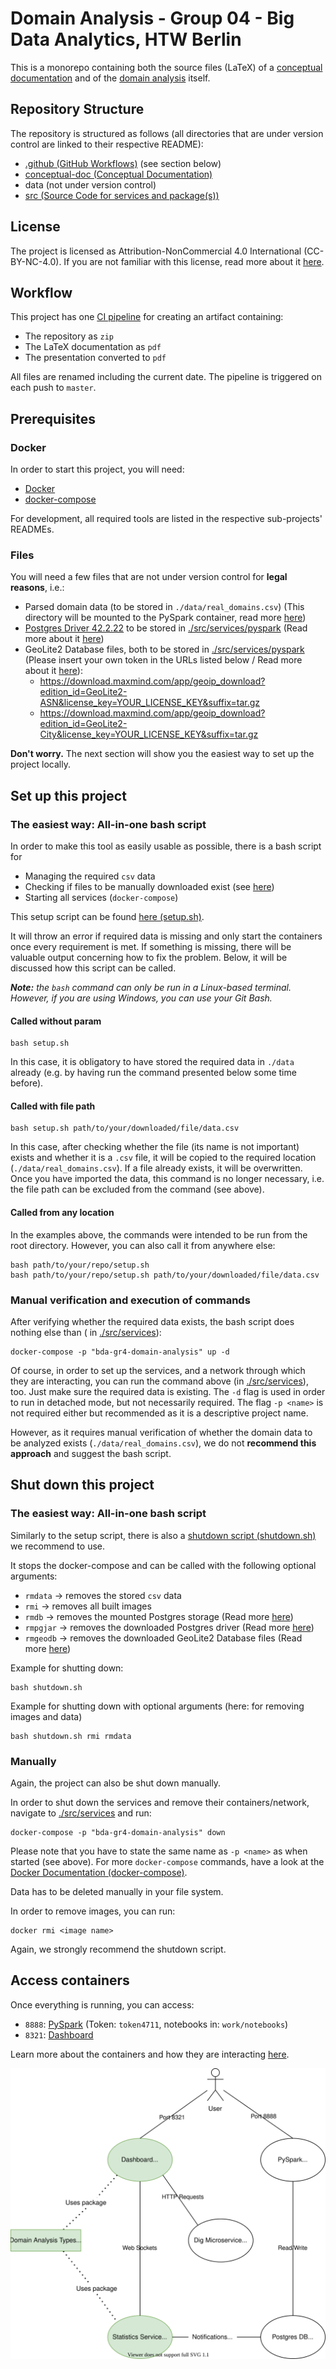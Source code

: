 # Domain Analysis - Group 04 - Big Data Analytics, HTW Berlin

This is a monorepo containing both the source files (LaTeX) of a [conceptual documentation](./conceptual-doc/README.md)
and of the [domain analysis](./src) itself.

## Repository Structure

The repository is structured as follows (all directories that are under version control are linked to their respective README):

- [.github (GitHub Workflows)](./.github) (see section below)
- [conceptual-doc (Conceptual Documentation)](./conceptual-doc/README.md)
- data (not under version control)
- [src (Source Code for services and package(s))](./src/README.md)

## License

The project is licensed as Attribution-NonCommercial 4.0 International (CC-BY-NC-4.0). If you are not familiar with this
license, read more about it [here](https://creativecommons.org/licenses/by-nc/4.0/).

## Workflow

This project has one [CI pipeline](./.github/workflows/assignment-zip-artifact.yml) for creating an artifact containing:

- The repository as `zip`
- The LaTeX documentation as `pdf`
- The presentation converted to `pdf`

All files are renamed including the current date. The pipeline  is triggered on each push to `master`.


## Prerequisites

### Docker

In order to start this project, you will need:

- [Docker](https://www.docker.com/)
- [docker-compose](https://docs.docker.com/compose/install/)

For development, all required tools are listed in the respective sub-projects' READMEs.

### Files

You will need a few files that are not under version control for **legal reasons**, i.e.:

- Parsed domain data (to be stored in `./data/real_domains.csv`) (This directory will be mounted to the PySpark
  container, read more [here](./src/services/pyspark/README.md))
- [Postgres Driver 42.2.22](https://jdbc.postgresql.org/download/postgresql-42.2.22.jar) to be stored
  in [./src/services/pyspark](./src/services/pyspark) (Read more about it [here](./src/services/pyspark/README.md))
- GeoLite2 Database files, both to be stored in [./src/services/pyspark](./src/services/pyspark) (Please insert your own
  token in the URLs listed below / Read more about it [here](./src/services/pyspark/README.md)):
    - https://download.maxmind.com/app/geoip_download?edition_id=GeoLite2-ASN&license_key=YOUR_LICENSE_KEY&suffix=tar.gz
    - https://download.maxmind.com/app/geoip_download?edition_id=GeoLite2-City&license_key=YOUR_LICENSE_KEY&suffix=tar.gz

__Don't worry.__ The next section will show you the easiest way to set up the project locally.

## Set up this project

### The easiest way: All-in-one bash script

In order to make this tool as easily usable as possible, there is a bash script for

- Managing the required `csv` data
- Checking if files to be manually downloaded exist (see [here](./src/services/pyspark/README.md))
- Starting all services (`docker-compose`)

This setup script can be found [here (setup.sh)](./setup.sh).

It will throw an error if required data is missing and only start the containers once every requirement is met. If
something is missing, there will be valuable output concerning how to fix the problem. Below, it will be discussed how
this script can be called.

_**Note:** the `bash` command can only be run in a Linux-based terminal. However, if you are using Windows, you can use
your Git Bash._

#### Called without param

```shell
bash setup.sh
```

In this case, it is obligatory to have stored the required data in `./data` already (e.g. by having run the command
presented below some time before).

#### Called with file path

```shell
bash setup.sh path/to/your/downloaded/file/data.csv
```

In this case, after checking whether the file (its name is not important) exists and whether it is a `.csv` file, it
will be copied to the required location (`./data/real_domains.csv`). If a file already exists, it will be overwritten.
Once you have imported the data, this command is no longer necessary, i.e. the file path can be excluded from the
command (see above).

#### Called from any location

In the examples above, the commands were intended to be run from the root directory. However, you can also call it from
anywhere else:

```shell
bash path/to/your/repo/setup.sh 
bash path/to/your/repo/setup.sh path/to/your/downloaded/file/data.csv
```

### Manual verification and execution of commands

After verifying whether the required data exists, the bash script does nothing else than (
in [./src/services](./src/services)):

```shell
docker-compose -p "bda-gr4-domain-analysis" up -d
```

Of course, in order to set up the services, and a network through which they are interacting, you can run the command
above (in [./src/services](./src/services)), too. Just make sure the required data is existing. The `-d` flag is used in
order to run in detached mode, but not necessarily required. The flag `-p <name>` is not required either but recommended
as it is a descriptive project name.

However, as it requires manual verification of whether the domain data to be analyzed exists (`./data/real_domains.csv`), we do not **recommend this approach** and suggest the bash script.

## Shut down this project

### The easiest way: All-in-one bash script

Similarly to the setup script, there is also a [shutdown script (shutdown.sh)](shutdown.sh) we recommend to use.

It stops the docker-compose and can be called with the following optional arguments:

- `rmdata` &rarr; removes the stored `csv` data
- `rmi` &rarr; removes all built images
- `rmdb` &rarr; removes the mounted Postgres storage (Read more [here](./src/services/README.md))
- `rmpgjar` &rarr; removes the downloaded Postgres driver (Read more [here](./src/services/pyspark/README.md))
- `rmgeodb` &rarr; removes the downloaded GeoLite2 Database files (Read more [here](./src/services/pyspark/README.md))

Example for shutting down:

```shell
bash shutdown.sh
```

Example for shutting down with optional arguments (here: for removing images and data)

```shell
bash shutdown.sh rmi rmdata
```

### Manually

Again, the project can also be shut down manually.

In order to shut down the services and remove their containers/network, navigate to [./src/services](./src/services) and run:

```shell
docker-compose -p "bda-gr4-domain-analysis" down
```

Please note that you have to state the same name as `-p <name>` as when started (see above). For more `docker-compose`
commands, have a look at
the [Docker Documentation (docker-compose)](https://docs.docker.com/engine/reference/commandline/compose/).

Data has to be deleted manually in your file system.

In order to remove images, you can run:

```shell
docker rmi <image name>
```

Again, we strongly recommend the shutdown script.

## Access containers

Once everything is running, you can access:

- `8888`: [PySpark](./src/services/pyspark/README.md) (Token: `token4711`, notebooks in: `work/notebooks`)
- `8321`: [Dashboard](./src/services/dashboard/README.md)

Learn more about the containers and how they are interacting [here](./src/services/README.md).

![Service architecture](architecture.svg)

